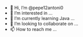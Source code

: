 - 👋 Hi, I’m @pepe12antoni0
- 👀 I’m interested in ...
- 🌱 I’m currently learning Java ...
- 💞️ I’m looking to collaborate on ...
- 📫 How to reach me ...

<!---
pepe12antoni0/pepe12antoni0 is a ✨ special ✨ repository because its `README.md` (this file) appears on your GitHub profile.
You can click the Preview link to take a look at your changes.
--->

